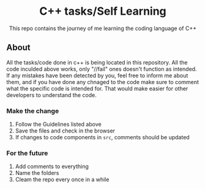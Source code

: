 <h1 align="center">C++ tasks/Self Learning</h1>
<div align="center">

This repo contains the journey of me learning the coding language of C++
  
</div>


## About

All the tasks/code done in c++ is being located in this repository. All the code inculded above works, only "//fail" ones doesn't function as intended. If any mistakes have been detected by you, feel free to inform me about them, and if you have done any chnaged to the code make sure to comment what the specific code is intended for. That would make easier for other developers to understand the code.


### Make the change

1. Follow the Guidelines listed above
1. Save the files and check in the browser
1. If changes to code components in `src`, comments should be updated


### For the future

1. Add comments to everything
1. Name the folders
1. Cleam the repo every once in a while
